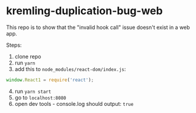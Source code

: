 # kremling-duplication-bug-web

This repo is to show that the "invalid hook call" issue doesn't exist in a web app.

Steps:

1. clone repo
2. run `yarn`
3. add this to `node_modules/react-dom/index.js`:

```javascript
window.React1 = require('react');
```

4. run `yarn start`
5. go to `localhost:8080`
6. open dev tools - console.log should output: `true`